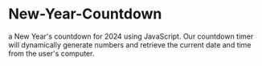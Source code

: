 # New-Year-Countdown
a New Year's countdown for 2024 using JavaScript. Our countdown timer will dynamically generate numbers and retrieve the current date and time from the user's computer.
